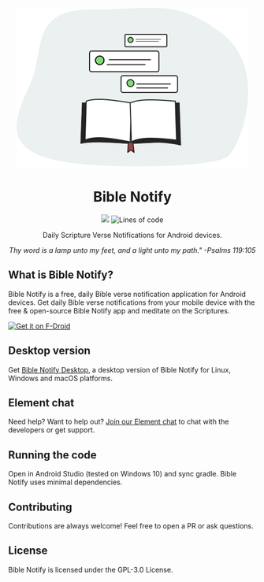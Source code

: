 <div align="center">
  <img src=".assets/illustration.svg" />
  <h1>Bible Notify</h1>
  <p>
  <a href="LICENSE"><img src="https://img.shields.io/badge/License-GPL_v3-green.svg" /></a>
  <img alt="Lines of code" src="https://img.shields.io/tokei/lines/github/BibleNotify/BibleNotify" />
  </p>
  <p>Daily Scripture Verse Notifications for Android devices.</p>
  <p><i>Thy word is a lamp unto my feet, and a light unto my path." -Psalms 119:105</i></p>
</div>


## What is Bible Notify?

Bible Notify is a free, daily Bible verse notification application for Android devices. Get daily Bible verse notifications from your mobile device with the free & open-source Bible Notify app and meditate on the Scriptures. 

[<img src="https://fdroid.gitlab.io/artwork/badge/get-it-on.png"
     alt="Get it on F-Droid"
     height="80">](https://f-droid.org/packages/com.correctsyntax.biblenotify/)


## Desktop version

Get [Bible Notify Desktop](https://github.com/BibleNotify/BibleNotifyDesktop), a desktop version of Bible Notify for Linux, Windows and macOS platforms.


## Element chat

Need help? Want to help out? [Join our Element chat](https://matrix.to/#/#bible-notify:matrix.org) to chat with the developers or get support.


## Running the code

Open in Android Studio (tested on Windows 10) and sync gradle. Bible Notify uses minimal dependencies.


## Contributing

Contributions are always welcome! Feel free to open a PR or ask questions.


## License

Bible Notify is licensed under the GPL-3.0 License.
